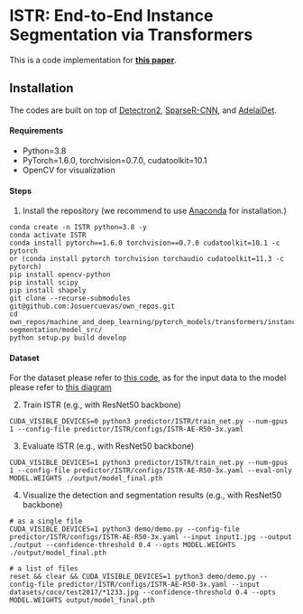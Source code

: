 # ISTR: End-to-End Instance Segmentation via Transformers

This is a code implementation for [**this paper**](https://arxiv.org/abs/2105.00637).

## Installation
The codes are built on top of [Detectron2](https://github.com/facebookresearch/detectron2), [SparseR-CNN](https://github.com/PeizeSun/SparseR-CNN), and [AdelaiDet](https://github.com/aim-uofa/AdelaiDet).

#### Requirements
- Python=3.8
- PyTorch=1.6.0, torchvision=0.7.0, cudatoolkit=10.1
- OpenCV for visualization

#### Steps
1. Install the repository (we recommend to use [Anaconda](https://www.anaconda.com/) for installation.)
```
conda create -n ISTR python=3.8 -y
conda activate ISTR
conda install pytorch==1.6.0 torchvision==0.7.0 cudatoolkit=10.1 -c pytorch
or (conda install pytorch torchvision torchaudio cudatoolkit=11.3 -c pytorch)
pip install opencv-python
pip install scipy
pip install shapely
git clone --recurse-submodules git@github.com:Josuercuevas/own_repos.git
cd own_repos/machine_and_deep_learning/pytorch_models/transformers/instance-segmentation/model_src/
python setup.py build develop
```

#### Dataset
For the dataset please refer to [this code](data_preparation/), as for the input data to the model please refer to [this diagram](input-format.jpg)

2. Train ISTR (e.g., with ResNet50 backbone)
```shell
CUDA_VISIBLE_DEVICES=0 python3 predictor/ISTR/train_net.py --num-gpus 1 --config-file predictor/ISTR/configs/ISTR-AE-R50-3x.yaml
```

3. Evaluate ISTR (e.g., with ResNet50 backbone)
```shell
CUDA_VISIBLE_DEVICES=1 python3 predictor/ISTR/train_net.py --num-gpus 1 --config-file predictor/ISTR/configs/ISTR-AE-R50-3x.yaml --eval-only MODEL.WEIGHTS ./output/model_final.pth
```

4. Visualize the detection and segmentation results (e.g., with ResNet50 backbone)
```shell
# as a single file
CUDA_VISIBLE_DEVICES=1 python3 demo/demo.py --config-file predictor/ISTR/configs/ISTR-AE-R50-3x.yaml --input input1.jpg --output ./output --confidence-threshold 0.4 --opts MODEL.WEIGHTS ./output/model_final.pth

# a list of files
reset && clear && CUDA_VISIBLE_DEVICES=1 python3 demo/demo.py --config-file predictor/ISTR/configs/ISTR-AE-R50-3x.yaml --input datasets/coco/test2017/*1233.jpg --confidence-threshold 0.4 --opts MODEL.WEIGHTS output/model_final.pth
```
